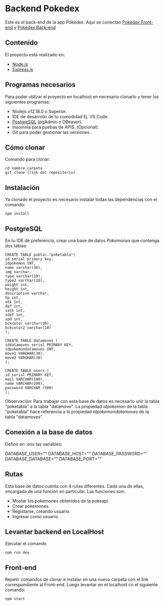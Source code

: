 # Backend Pokedex

Este es el back-end de la app Pókedex. Aquí se conectan [Pokedex Front-end](https://github.com/PilarCiganda/Pokedex.git) y [Pokedex Back-end](https://github.com/javierFernandezF/backendpokemon.git)

## Contenido

El proyecto está realizado en:

- [Node.js](https://nodejs.org/es/)
- [Express.js](https://expressjs.com/es/)

## Programas necesarios

Para poder utilizar el proyecto en localhost en necesario clonarlo y tener los siguientes programas:

- Nodejs v12.18.0 o Superior.
- IDE de desarrollo de tu comodidad Ej. VS Code.
- [PostgreSQL](https://www.postgresql.org/download/) (pgAdmin o DBeaver).
- Insomnia para puebas de APIS. (Opcional).
- Git para poder gestionar las versiones.

## Cómo clonar

Comando para clonar:

```
cd nombre_carpeta
git clone [link del repositorio]

```

## Instalación

Ya clonado el proyecto es necesario instalar todas las dependencias con el comando:

```
npm install

```
## PostgreSQL

En tu IDE de preferencia, crear una base de datos *Pokemones* que contenga dos tablas:

```
CREATE TABLE public."poketabla"(
id serial primary key,
idpokemon INT,
name varchar(30),
img varchar,
type varchar(10),
type2 varchar(10),
weight int,
height int,
description varchar,
hp int,
atk int,
def int,
satk int,
sdef int,
spd int,
bckcolor varchar(10),
bckcolor2 varchar(10)
);

CREATE TABLE datamoves (
iddatamoves serial PRIMARY KEY,
idpokemondatamoves INT,
move1 VARCHAR(30),
move2 VARCHAR(30)
);

CREATE TABLE users (
id serial PRIMARY KEY,
mail VARCHAR(100),
name VARCHAR(100),
password VARCHAR (500)
);

```

Observación: Para trabajar con esta base de datos es necesario unir la tabla "poketabla" a la tabla "datamove". La propiedad *idpokemon* de la tabla "poketabla" hace referencia a la propiedad *idpokemondatamoves* de la tabla "datamoves".

## Conexión a la base de datos

Definir en .env las variables:

DATABASE_USER=""
DATABASE_HOST=""
DATABASE_PASSWORD=""
DATABASE_DATABASE=""
DATABASE_PORT=""

## Rutas

Esta base de datos cuenta con 4 rutas diferentes. Cada una de ellas, encargada de una función en particular. Las funciones son: 
- Mostar los pokemones obtenidos de la pokeapi.
- Crear pokemones.
- Registarse, creando usuario.
- Ingresar como usuario. 

## Levantar backend en LocalHost

Ejecutar el comando

```
npm run dev

```

## Front-end

Repetir comandos de clonar e instalar en una nueva carpeta con el link correspondiente al Front-end. Luego levantar en el localhost cn el siguiente comando:

```
npm start

```

